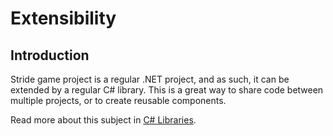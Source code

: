 # Extensibility

## Introduction

Stride game project is a regular .NET project, and as such, it can be extended by a regular C# library. This is a great way to share code between multiple projects, or to create reusable components.

Read more about this subject in [C# Libraries](csharp-libraries.md).
